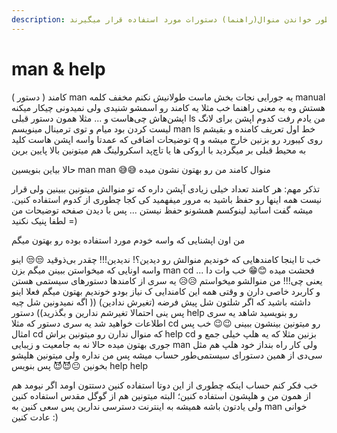 ```yaml
---
description: این دستورات به منظور خواندن منوال(راهنما) دستورات مورد استفاده قرار میگیرند
---
```


# man & help

کامند \( دستور \) man یه جورایی نجات بخش ماست طولانیش نکنم مخفف کلمه manual هستش وه به معنی راهنما خب مثلا یه کامند رو اسمشو شنیدی ولی نمیدونی چیکار میکنه اپشن‌هاش چی‌هاست و ... مثلا همون دستور قبلی ls من یادم رفت کدوم اپشن برای لانگ لیست کردن بود میام و توی ترمینال مینویسم man ls خط اول تعریف کامنده و بقیشم توضیحات اضافی که عمدتا واسه اپشن هاست کلید q روی کیبورد رو بزنین خارج میشه و به محیط قبلی بر میگردید با اروکی ها یا تاچ‌پد اسکرولینگ هم میتونین بالا پایین برین

حالا بیاین بنویسین man man 😅😅 منوال کامند من رو بهتون نشون میده

تذکر مهم: هر کامند تعداد خیلی زیادی آپشن داره که تو منوالش میتونین ببینین ولی قرار نیست همه اینها رو حفظ باشید به مرور میفهمید کی کجا چطوری از کدوم استفاده کنین. میشه گفت اساتید لینوکسم همشونو حفظ نیستن ... پس با دیدن صفحه توضیحات من لطفا پنیک نکنید =\)

من اون اپشنایی که واسه خودم مورد استفاده بوده رو بهتون میگم

خب تا اینجا کامند‌هایی که خوندیم منوالش رو دیدین؟! ندیدین!!! چقدر بی‌ذوقید 😒😒 اینو واسه اونایی که میخواستن ببینن میگم بزن man cd فحشت میده 😊😁 خب وات دا ... یعنی چی!!! من منوالشو میخواستم 😥😥 یه سری از کامند‌ها دستورهای سیستمی هستن و کاربرد خاصی دارن و وقتی همه این کامندایی ک نیاز بودو خوندیم بهتون میگم فعلا اینو داشته باشید که اگر شلتون شل پیش فرضه \(تغیرش ندادین\) \(\( اگه نمیدونین شل چیه پس ینی احتمالا تغیرشم ندارین و بگذرید\)\) دستور help رو بنویسید شاهد یه سری اطلاعات خواهید شد یه سری دستور که مثلا cd رو میتونین بینشون ببینی 😉😉 خب پس امثال cd که منوال ندارن رو میتونین براش help cd بزنین مثلا که یه هلپ خیلی جمع و جوری بهتون میده حالا نه به جامعیت و زیبایی man ولی کار راه بنداز خود هلپ هم مثل سی‌دی از همین دستورای سیستمی‌طور حساب میشه پس من نداره ولی میتونین هلپشو بخونین 😐😈😈 پس بنویس help help

خب فکر کنم حساب اینکه چطوری از این دوتا استفاده کنین دستتون اومد اگر نیومد هم از همون من و هلپشون استفاده کنین؛ البته میتونین هم از گوگل مقدس استفاده کنین ولی یادتون باشه همیشه به اینترنت دسترسی ندارین پس سعی کنین به man خوانی عادت کنین :\)

